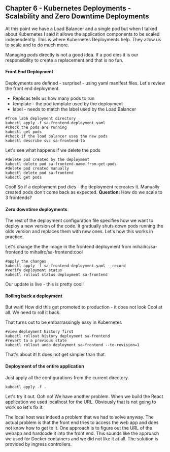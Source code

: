 ## Chapter 6 - Kubernetes Deployments - Scalability and Zero Downtime Deployments

At this point we have a Load Balancer and a single pod but when I talked about Kubernetes I said it allows the application components to be scaled independently. This is where Kubernetes Deployments help. They allow us to scale and to do much more.

Managing pods directly is not a good idea. If a pod dies it is our responsibility to create a replacement and that is no fun.

#### Front End Deployment
Deployments are defined - surprise! - using yaml manifest files. Let's review the front end deployment.

* Replicas tells us how many pods to run
* template - the pod template used by the deployment
* label  - needs to match the label used by the Load Balancer

```
#from lab6 deployment directory
kubectl apply -f sa-frontend-deployment.yaml
#check the pods are running
kubectl get pods
#check if the load balancer uses the new pods
kubectl describe svc sa-frontend-lb
```
Let's see what happens if we delete the pods

```
#delete pod created by the deployment
kubectl delete pod sa-frontend-name-from-get-pods
#delete pod created manually
kubectl delete pod sa-frontend
kubectl get pods
```

Cool! So if a deployment pod dies - the deployment recreates it. Manually created pods don't come back as expected.
**Question:** How do we scale to 3 frontends?

#### Zero downtime deployments
The rest of the deployment configuration file specifies how we want to deploy a new version of the code. It gradually shuts down pods running the olds version and replaces them with new ones. Let's how this works in practice.

Let's change the the image in the frontend deployment from mihailrc/sa-frontend to mihailrc/sa-frontend:cool
```
#apply the changes
kubectl apply -f sa-frontend-deployment.yaml --record
#verify deployment status
kubectl rollout status deployment sa-frontend
```
Our update is live - this is pretty cool!

#### Rolling back a deployment
But wait! How did this get promoted to production - it does not look Cool at all. We need to roll it back.

That turns out to be embarrassingly easy in Kubernetes
```
#view deployment history first
kubectl rollout history deployment sa-frontend
#revert to a previous state
kubectl rollout undo deployment sa-frontend --to-revision=1
```

That's about it! It does not get simpler than that.

#### Deployment of the entire application
Just apply all the configurations from the current directory.
```
kubectl apply -f .
```

Let's try it out. Ooh no! We have another problem.
When we build the React application we used localhost for the URL. Obviously that is not going to work so let's fix it.

The local host was indeed a problem that we had to solve anyway. The actual problem is that the front end tries to access the web app and does not know how to get to it. One approach is to figure out the URL of the webapp and hardcode it into the front end. This sounds like the approach we used for Docker containers and we did not like it at all. The solution is provided by ingress controllers.

